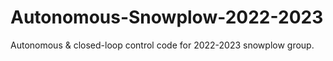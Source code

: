# Autonomous-Snowplow-2022-2023
Autonomous &amp; closed-loop control code for 2022-2023 snowplow group.
